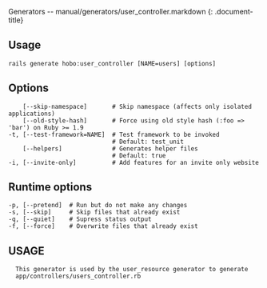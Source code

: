 Generators -- manual/generators/user\_controller.markdown
{: .document-title}


## Usage

    

    rails generate hobo:user_controller [NAME=users] [options]


## Options

    

        [--skip-namespace]       # Skip namespace (affects only isolated applications)
        [--old-style-hash]       # Force using old style hash (:foo => 'bar') on Ruby >= 1.9
    -t, [--test-framework=NAME]  # Test framework to be invoked
                                 # Default: test_unit
        [--helpers]              # Generates helper files
                                 # Default: true
    -i, [--invite-only]          # Add features for an invite only website


## Runtime options

    

    -p, [--pretend]  # Run but do not make any changes
    -s, [--skip]     # Skip files that already exist
    -q, [--quiet]    # Supress status output
    -f, [--force]    # Overwrite files that already exist


## USAGE

    

      This generator is used by the user_resource generator to generate
      app/controllers/users_controller.rb
